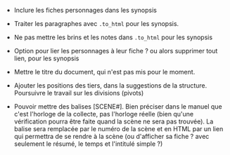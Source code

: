 * Inclure les fiches personnages dans les synopsis
* Traiter les paragraphes avec `.to_html` pour les synopsis.
* Ne pas mettre les brins et les notes dans `.to_html` pour les synopsis
* Option pour lier les personnages à leur fiche ? ou alors supprimer tout lien, pour les synopsis
* Mettre le titre du document, qui n'est pas mis pour le moment.

* Ajouter les positions des tiers, dans la suggestions de la
  structure. Poursuivre le travail sur les divisions (pivots)
  
* Pouvoir mettre des balises [SCENE#<horloge>]. Bien préciser dans le manuel que c'est l'horloge de la collecte, pas l'horloge réelle (bien qu'une vérification pourra être faite quand la scène ne sera pas trouvée).
  La balise sera remplacée par le numéro de la scène et en HTML par un lien qui permettra de se rendre à la scène (ou d'afficher sa fiche ? avec seulement le résumé, le temps et l'intitulé simple ?)
